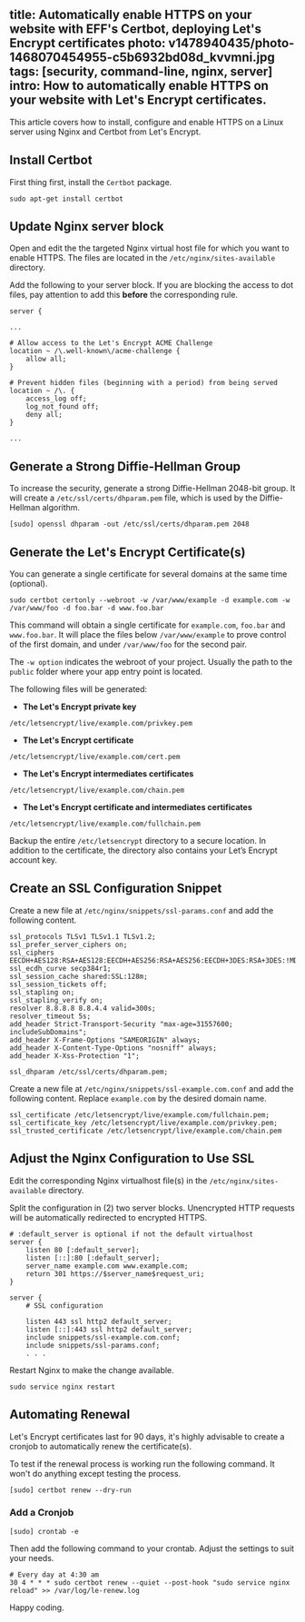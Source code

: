 title: Automatically enable HTTPS on your website with EFF's Certbot, deploying Let's Encrypt certificates
photo: v1478940435/photo-1468070454955-c5b6932bd08d_kvvmni.jpg
tags: [security, command-line, nginx, server]
intro: How to automatically enable HTTPS on your website with Let's Encrypt certificates.
---

This article covers how to install, configure and enable HTTPS on a Linux server using
Nginx and Certbot from Let's Encrypt.

## Install Certbot

First thing first, install the `Certbot` package.

```
sudo apt-get install certbot
```

## Update Nginx server block

Open and edit the the targeted Nginx virtual host file for which you want to
enable HTTPS. The files are located in the `/etc/nginx/sites-available`
directory.

Add the following to your server block. If you are blocking the access to dot
files, pay attention to add this **before** the corresponding rule.

```
server {

...

# Allow access to the Let's Encrypt ACME Challenge
location ~ /\.well-known\/acme-challenge {
    allow all;
}

# Prevent hidden files (beginning with a period) from being served
location ~ /\. {
    access_log off;
    log_not_found off;
    deny all;
}

...
```

## Generate a Strong Diffie-Hellman Group

To increase the security, generate a strong Diffie-Hellman 2048-bit group.
It will create a `/etc/ssl/certs/dhparam.pem` file, which is used by the Diffie-Hellman algorithm.

```
[sudo] openssl dhparam -out /etc/ssl/certs/dhparam.pem 2048
```

## Generate the Let's Encrypt Certificate(s)

You can generate a single certificate for several domains at the same time
(optional).

```
sudo certbot certonly --webroot -w /var/www/example -d example.com -w /var/www/foo -d foo.bar -d www.foo.bar
```

This command will obtain a single certificate for `example.com`, `foo.bar` and
`www.foo.bar`. It will place the files below `/var/www/example` to prove
control of the first domain, and under `/var/www/foo` for the second pair.

The `-w option` indicates the webroot of your project. Usually the path to the
`public` folder where your app entry point is located.

The following files will be generated:

- **The Let's Encrypt private key**
```
/etc/letsencrypt/live/example.com/privkey.pem
```

- **The Let's Encrypt certificate**
```
/etc/letsencrypt/live/example.com/cert.pem
```

- **The Let's Encrypt intermediates certificates**
```
/etc/letsencrypt/live/example.com/chain.pem
```

- **The Let's Encrypt certificate and intermediates certificates**
```
/etc/letsencrypt/live/example.com/fullchain.pem
```

Backup the entire `/etc/letsencrypt` directory to a secure location. In
addition to the certificate, the directory also contains your Let’s Encrypt
account key.

## Create an SSL Configuration Snippet

Create a new file at `/etc/nginx/snippets/ssl-params.conf` and add the
following content.

```
ssl_protocols TLSv1 TLSv1.1 TLSv1.2;
ssl_prefer_server_ciphers on;
ssl_ciphers EECDH+AES128:RSA+AES128:EECDH+AES256:RSA+AES256:EECDH+3DES:RSA+3DES:!MD5;
ssl_ecdh_curve secp384r1;
ssl_session_cache shared:SSL:128m;
ssl_session_tickets off;
ssl_stapling on;
ssl_stapling_verify on;
resolver 8.8.8.8 8.8.4.4 valid=300s;
resolver_timeout 5s;
add_header Strict-Transport-Security "max-age=31557600; includeSubDomains";
add_header X-Frame-Options "SAMEORIGIN" always;
add_header X-Content-Type-Options "nosniff" always;
add_header X-Xss-Protection "1";

ssl_dhparam /etc/ssl/certs/dhparam.pem;
```

Create a new file at `/etc/nginx/snippets/ssl-example.com.conf` and add the
following content. Replace `example.com` by the desired domain name.

```
ssl_certificate /etc/letsencrypt/live/example.com/fullchain.pem;
ssl_certificate_key /etc/letsencrypt/live/example.com/privkey.pem;
ssl_trusted_certificate /etc/letsencrypt/live/example.com/chain.pem
```

## Adjust the Nginx Configuration to Use SSL

Edit the corresponding Nginx virtualhost file(s) in the
`/etc/nginx/sites-available` directory.

Split the configuration in (2) two server blocks. Unencrypted HTTP requests
will be automatically redirected to encrypted HTTPS.

```
# :default_server is optional if not the default virtualhost
server {
    listen 80 [:default_server];
    listen [::]:80 [:default_server];
    server_name example.com www.example.com;
    return 301 https://$server_name$request_uri;
}

server {
    # SSL configuration

    listen 443 ssl http2 default_server;
    listen [::]:443 ssl http2 default_server;
    include snippets/ssl-example.com.conf;
    include snippets/ssl-params.conf;
    . . .
```

Restart Nginx to make the change available.

```
sudo service nginx restart
```

## Automating Renewal

Let's Encrypt certificates last for 90 days, it's highly advisable to create a
cronjob to automatically renew the certificate(s).

To test if the renewal process is working run the following command. It won't
do anything except testing the process.

```
[sudo] certbot renew --dry-run
```

### Add a Cronjob

```
[sudo] crontab -e
```

Then add the following command to your crontab. Adjust the settings to suit
your needs.

```
# Every day at 4:30 am
30 4 * * * sudo certbot renew --quiet --post-hook "sudo service nginx reload" >> /var/log/le-renew.log
```

Happy coding.
